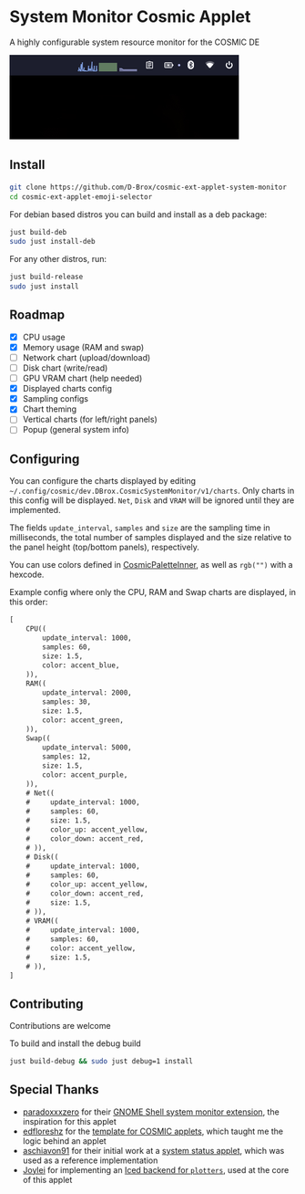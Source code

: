 # System Monitor Cosmic Applet

A highly configurable system resource monitor for the COSMIC DE 

![screenshot of the applet](./res/screenshot.png)




## Install

```sh
git clone https://github.com/D-Brox/cosmic-ext-applet-system-monitor 
cd cosmic-ext-applet-emoji-selector 
```

For debian based distros you can build and install as a deb package:
```sh
just build-deb
sudo just install-deb
```

For any other distros, run:
```sh
just build-release
sudo just install
```

## Roadmap

- [x] CPU usage
- [x] Memory usage (RAM and swap)
- [ ] Network chart (upload/download)
- [ ] Disk chart (write/read)
- [ ] GPU VRAM chart (help needed)
- [x] Displayed charts config
- [x] Sampling configs
- [x] Chart theming
- [ ] Vertical charts (for left/right panels)
- [ ] Popup (general system info)

## Configuring

You can configure the charts displayed by editing `~/.config/cosmic/dev.DBrox.CosmicSystemMonitor/v1/charts`. Only charts in this config will be displayed. `Net`, `Disk` and `VRAM` will be ignored until they are implemented.

The fields `update_interval`, `samples` and `size` are the sampling time in milliseconds, the total number of samples displayed and the size relative to the panel height (top/bottom panels), respectively.

You can use colors defined in [CosmicPaletteInner](https://pop-os.github.io/libcosmic/cosmic/cosmic_theme/struct.CosmicPaletteInner.html), as well as `rgb("")` with a hexcode.

Example config where only the CPU, RAM and Swap charts are displayed, in this order:
```ron
[
    CPU((
        update_interval: 1000,
        samples: 60,
        size: 1.5,
        color: accent_blue,
    )),
    RAM((
        update_interval: 2000,
        samples: 30,
        size: 1.5,
        color: accent_green,
    )),
    Swap((
        update_interval: 5000,
        samples: 12,
        size: 1.5,
        color: accent_purple,
    )),
    # Net((
    #     update_interval: 1000,
    #     samples: 60,
    #     size: 1.5,
    #     color_up: accent_yellow,
    #     color_down: accent_red,
    # )),
    # Disk((
    #     update_interval: 1000,
    #     samples: 60,
    #     color_up: accent_yellow,
    #     color_down: accent_red,
    #     size: 1.5,
    # )),
    # VRAM((
    #     update_interval: 1000,
    #     samples: 60,
    #     color: accent_yellow,
    #     size: 1.5,
    # )),
]
```

## Contributing

Contributions are welcome

To build and install the debug build

```sh
just build-debug && sudo just debug=1 install
```

## Special Thanks

- [paradoxxxzero](https://github.com/paradoxxxzero) for their [GNOME Shell system monitor extension](https://github.com/paradoxxxzero/gnome-shell-system-monitor-applet), the inspiration for this applet
- [edfloreshz](https://github.com/edfloreshz) for the [template for COSMIC applets](https://github.com/edfloreshz/cosmic-applet-template), which taught me the logic behind an applet
- [aschiavon91](https://github.com/aschiavon91) for their initial work at a [system status applet](https://github.com/aschiavon91/cosmic-applet-sys-status/), which was used as a reference implementation
- [Joylei](https://github.com/Joylei) for implementing an [Iced backend for `plotters`](https://github.com/Joylei/plotters-iced), used at the core of this applet